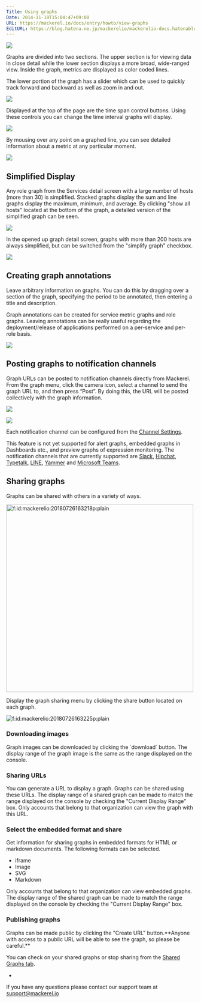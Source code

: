 ```yaml
---
Title: Using graphs
Date: 2014-11-10T15:04:47+09:00
URL: https://mackerel.io/docs/entry/howto/view-graphs
EditURL: https://blog.hatena.ne.jp/mackerelio/mackerelio-docs.hatenablog.mackerel.io/atom/entry/8454420450073111319
---
```


![](https://cdn-ak.f.st-hatena.com/images/fotolife/m/mackerelio/20150805/20150805181446.png)

Graphs are divided into two sections. The upper section is for viewing data in close detail while the lower section displays a more broad, wide-ranged view. Inside the graph, metrics are displayed as color coded lines.

The lower portion of the graph has a slider which can be used to quickly track forward and backward as well as zoom in and out.

![](https://cdn-ak.f.st-hatena.com/images/fotolife/m/mackerelio/20150805/20150805182732.gif)

Displayed at the top of the page are the time span control buttons. Using these controls you can change the time interval graphs will display.

![](https://cdn-ak.f.st-hatena.com/images/fotolife/m/mackerelio/20150805/20150805181425.png)

By mousing over any point on a graphed line, you can see detailed information about a metric at any particular moment. 

![](https://cdn-ak.f.st-hatena.com/images/fotolife/m/mackerelio/20150805/20150805181428.png)

<h2 id="simplify">Simplified Display</h2>

Any role graph from the Services detail screen with a large number of hosts (more than 30) is simplified. Stacked graphs display the sum and line graphs display the maximum, minimum, and average. By clicking "show all hosts" located at the bottom of the graph, a detailed version of the simplified graph can be seen. 

![](https://cdn-ak.f.st-hatena.com/images/fotolife/m/mackerelio/20160304/20160304142120.png)

In the opened up graph detail screen, graphs with more than 200 hosts are always simplified, but can be switched from the "simplify graph" checkbox.

![](https://cdn-ak.f.st-hatena.com/images/fotolife/m/mackerelio/20160304/20160304142123.png)

<h2 id="graph-annotations">Creating graph annotations</h2>
Leave arbitrary information on graphs. You can do this by dragging over a section of the graph, specifying the period to be annotated, then entering a title and description.

Graph annotations can be created for service metric graphs and role graphs. Leaving annotations can be really useful regarding the deployment/release of applications performed on a per-service and per-role basis.

![](https://cdn-ak.f.st-hatena.com/images/fotolife/a/andyyk/20170125/20170125184543.png)

<h2 id="post-to-channel">Posting graphs to notification channels</h2>

Graph URLs can be posted to notification channels directly from Mackerel. From the graph menu, click the camera icon, select a channel to send the graph URL to, and then press “Post”. By doing this, the URL will be posted collectively with the graph information.

![](https://cdn-ak.f.st-hatena.com/images/fotolife/a/andyyk/20161017/20161017170855.png)


![](https://cdn-ak.f.st-hatena.com/images/fotolife/a/andyyk/20161017/20161017170856.png)

Each notification channel can be configured from the [Channel Settings](https://mackerel.io/my/channels?new).

This feature is not yet supported for alert graphs, embedded graphs in Dashboards etc., and preview graphs of expression monitoring. The notification channels that are currently supported are [Slack](https://mackerel.io/docs/entry/howto/alerts/slack), [Hipchat](https://mackerel.io/docs/entry/howto/alerts/hipchat), [Typetalk](https://mackerel.io/docs/entry/howto/alerts/typetalk), [LINE](https://mackerel.io/docs/entry/howto/alerts/line), [Yammer](https://mackerel.io/docs/entry/howto/alerts/yammer) and [Microsoft Teams](https://mackerel.io/docs/entry/howto/alerts/microsoft-teams).

<h2 id="graph-share">Sharing graphs</h2>

Graphs can be shared with others in a variety of ways.

<p><span itemscope itemtype="http://schema.org/Photograph"><img src="https://cdn-ak.f.st-hatena.com/images/fotolife/m/mackerelio/20180726/20180726163218.png" alt="f:id:mackerelio:20180726163218p:plain" title="f:id:mackerelio:20180726163218p:plain" class="hatena-fotolife" itemprop="image" width="500"></span></p>

Display the graph sharing menu by clicking the share button located on each graph.

<p><span itemscope itemtype="http://schema.org/Photograph"><img src="https://cdn-ak.f.st-hatena.com/images/fotolife/m/mackerelio/20180726/20180726163225.png" alt="f:id:mackerelio:20180726163225p:plain" title="f:id:mackerelio:20180726163225p:plain" class="hatena-fotolife" itemprop="image"></span></p>

<h3 id="download-image">Downloading images</h2>
Graph images can be downloaded by clicking the `download` button. The display range of the graph image is the same as the range displayed on the console.

<h3 id="share-url">Sharing URLs</h2>
You can generate a URL to display a graph. Graphs can be shared using these URLs. The display range of a shared graph can be made to match the range displayed on the console by checking the "Current Display Range" box. Only accounts that belong to that organization can view the graph with this URL.

<h3 id="embed-graph">Select the embedded format and share</h2>
Get information for sharing graphs in embedded formats for HTML or markdown documents. The following formats can be selected.

- iframe
- Image
- SVG
- Markdown

Only accounts that belong to that organization can view embedded graphs. The display range of the shared graph can be made to match the range displayed on the console by checking the "Current Display Range" box.

<h3 id="publish-graph">Publishing graphs</h2>
Graphs can be made public by clicking the "Create URL" button.**Anyone with access to a public URL will be able to see the graph, so please be careful.**

You can check on your shared graphs or stop sharing from the [Shared Graphs tab](https://mackerel.io/my?tab=sharedGraphs).

-

If you have any questions please contact our support team at support@mackerel.io

<!-- share: https://cdn-ak.f.st-hatena.com/images/fotolife/m/mackerelio/20150805/20150805181426.png-->
<!-- fullscreen: https://cdn-ak.f.st-hatena.com/images/fotolife/m/mackerelio/20150805/20150805181427.png-->
<!-- arrange: https://cdn-ak.f.st-hatena.com/images/fotolife/m/mackerelio/20150805/20150805181424.png-->
